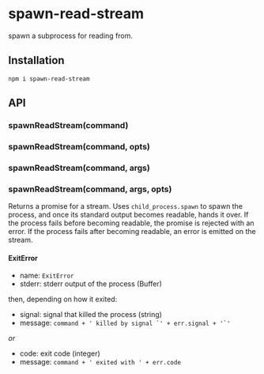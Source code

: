 # spawn-read-stream

  spawn a subprocess for reading from.

## Installation

    npm i spawn-read-stream

## API
### spawnReadStream(command)
### spawnReadStream(command, opts)
### spawnReadStream(command, args)
### spawnReadStream(command, args, opts)

  Returns a promise for a stream.
  Uses `child_process.spawn` to spawn the process, and once its standard output becomes readable, hands it over.
  If the process fails before becoming readable, the promise is rejected with an error.
  If the process fails after becoming readable, an error is emitted on the stream.

#### ExitError

  * name: `ExitError`
  * stderr: stderr output of the process (Buffer)

  then, depending on how it exited:

  * signal: signal that killed the process (string)
  * message: ``command + ' killed by signal `' + err.signal + '`'``

  *or*

  * code: exit code (integer)
  * message: ``command + ' exited with ' + err.code``

